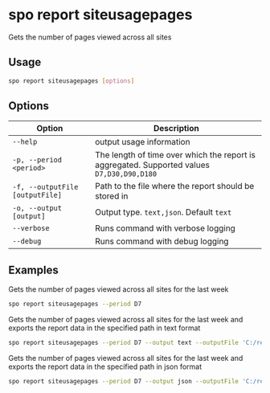 # spo report siteusagepages

Gets the number of pages viewed across all sites

## Usage

```sh
spo report siteusagepages [options]
```

## Options

Option|Description
------|-----------
`--help`|output usage information
`-p, --period <period>`|The length of time over which the report is aggregated. Supported values `D7,D30,D90,D180`
`-f, --outputFile [outputFile]`|Path to the file where the report should be stored in
`-o, --output [output]`|Output type. `text,json`. Default `text`
`--verbose`|Runs command with verbose logging
`--debug`|Runs command with debug logging

## Examples

Gets the number of pages viewed across all sites for the last week

```sh
spo report siteusagepages --period D7
```

Gets the number of pages viewed across all sites for the last week and exports the report data in the specified path in text format

```sh
spo report siteusagepages --period D7 --output text --outputFile 'C:/report.txt'
```

Gets the number of pages viewed across all sites for the last week and exports the report data in the specified path in json format

```sh
spo report siteusagepages --period D7 --output json --outputFile 'C:/report.json'
```
